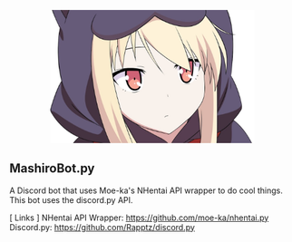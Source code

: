<p align="center"><img src="Mashiro.jpg" width="360"></p>

## MashiroBot.py
A Discord bot that uses Moe-ka's NHentai API wrapper to do cool things. This bot uses the discord.py API.

[ Links ]
NHentai API Wrapper: https://github.com/moe-ka/nhentai.py <br>
Discord.py: https://github.com/Rapptz/discord.py
